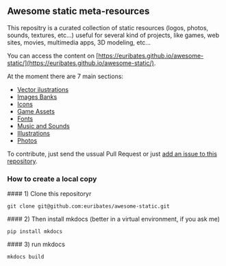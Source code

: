 ## Awesome static meta-resources

This repositry is a curated collection of static resources (logos, photos, sounds, textures, etc...)
useful for several kind of projects, like games, web sites, movies, multimedia apps, 3D modeling,
etc...

You can access the content on [https://euribates.github.io/awesome-static/](https://euribates.github.io/awesome-static/).

At the moment there are 7 main sections:

- [Vector ilustrations](docs/illustrations.md)
- [Images Banks](docs/images.md)
- [Icons](docs/icons.md)
- [Game Assets](docs/game-assests.md)
- [Fonts](docs/fonts.md)
- [Music and Sounds](docs/music.md)
- [Illustrations](docs/illustrations.md)
- [Photos](docs/photos.md)

To contribute, just send the ussual Pull Request or just [add an issue to this repository](https://github.com/euribates/awesome-static/issues/new).

### How to create a local copy 

#### 1) Clone this repositoryr

    git clone git@github.com:euribates/awesome-static.git

#### 2) Then install mkdocs (better in a virtual environment, if you ask me)

    pip install mkdocs

#### 3) run mkdocs

    mkdocs build


